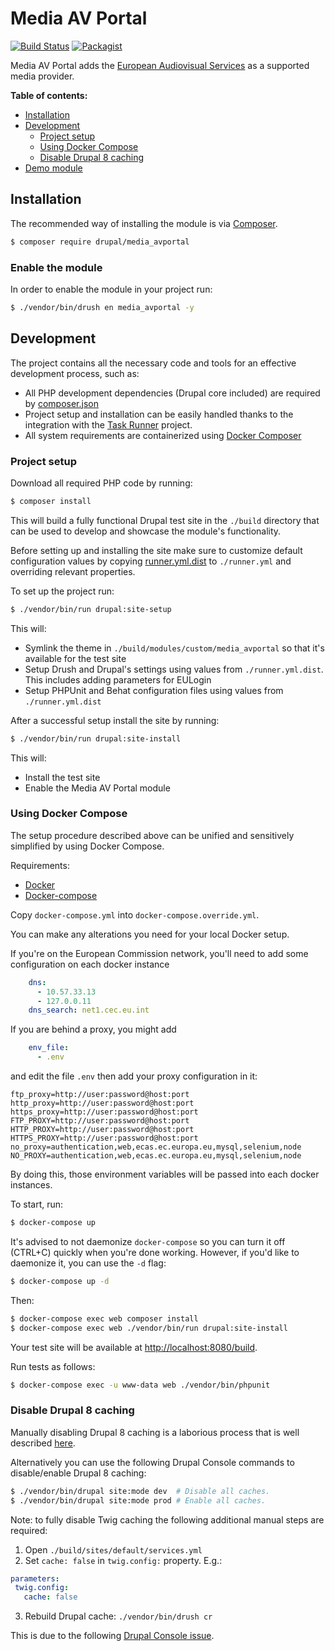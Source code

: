 # Media AV Portal

[![Build Status](https://drone.fpfis.eu/api/badges/openeuropa/media_avportal/status.svg?branch=8.x-1.x)](https://drone.fpfis.eu/openeuropa/media_avportal)
[![Packagist](https://img.shields.io/packagist/v/openeuropa/media_avportal.svg)](https://packagist.org/packages/openeuropa/media_avportal)

Media AV Portal adds the [European Audiovisual Services](http://ec.europa.eu/avservices/) as a supported media provider.

**Table of contents:**

- [Installation](#installation)
- [Development](#development)
  - [Project setup](#project-setup)
  - [Using Docker Compose](#using-docker-compose)
  - [Disable Drupal 8 caching](#disable-drupal-8-caching)
- [Demo module](#demo-module)

## Installation

The recommended way of installing the module is via [Composer][2].

```bash
$ composer require drupal/media_avportal
```

### Enable the module

In order to enable the module in your project run:

```bash
$ ./vendor/bin/drush en media_avportal -y
```

## Development

The project contains all the necessary code and tools for an effective development process,
such as:

- All PHP development dependencies (Drupal core included) are required by [composer.json](composer.json)
- Project setup and installation can be easily handled thanks to the integration with the [Task Runner][3] project.
- All system requirements are containerized using [Docker Composer][4]

### Project setup

Download all required PHP code by running:

```bash
$ composer install
```

This will build a fully functional Drupal test site in the `./build` directory that can be used to develop and showcase
the module's functionality.

Before setting up and installing the site make sure to customize default configuration values by copying [runner.yml.dist](runner.yml.dist)
to `./runner.yml` and overriding relevant properties.

To set up the project run:

```bash
$ ./vendor/bin/run drupal:site-setup
```

This will:

- Symlink the theme in  `./build/modules/custom/media_avportal` so that it's available for the test site
- Setup Drush and Drupal's settings using values from `./runner.yml.dist`. This includes adding parameters for EULogin
- Setup PHPUnit and Behat configuration files using values from `./runner.yml.dist`

After a successful setup install the site by running:

```bash
$ ./vendor/bin/run drupal:site-install
```

This will:

- Install the test site
- Enable the Media AV Portal module

### Using Docker Compose

The setup procedure described above can be unified and sensitively simplified by using Docker Compose.

Requirements:

- [Docker][8]
- [Docker-compose][9]

Copy `docker-compose.yml` into `docker-compose.override.yml`.

You can make any alterations you need for your local Docker setup.

If you're on the European Commission network, you'll need to add some configuration on each docker instance

```yml
    dns:
      - 10.57.33.13
      - 127.0.0.11
    dns_search: net1.cec.eu.int
```

If you are behind a proxy, you might add

```yml
    env_file:
      - .env
```

and edit the file `.env` then add your proxy configuration in it:

```
ftp_proxy=http://user:password@host:port
http_proxy=http://user:password@host:port
https_proxy=http://user:password@host:port
FTP_PROXY=http://user:password@host:port
HTTP_PROXY=http://user:password@host:port
HTTPS_PROXY=http://user:password@host:port
no_proxy=authentication,web,ecas.ec.europa.eu,mysql,selenium,node
NO_PROXY=authentication,web,ecas.ec.europa.eu,mysql,selenium,node
```

By doing this, those environment variables will be passed into each docker instances.

To start, run:

```bash
$ docker-compose up
```

It's advised to not daemonize `docker-compose` so you can turn it off (CTRL+C) quickly when you're done working.
However, if you'd like to daemonize it, you can use the `-d` flag:

```bash
$ docker-compose up -d
```

Then:

```bash
$ docker-compose exec web composer install
$ docker-compose exec web ./vendor/bin/run drupal:site-install
```

Your test site will be available at [http://localhost:8080/build](http://localhost:8080/build).

Run tests as follows:

```bash
$ docker-compose exec -u www-data web ./vendor/bin/phpunit
```

### Disable Drupal 8 caching

Manually disabling Drupal 8 caching is a laborious process that is well described [here][10].

Alternatively you can use the following Drupal Console commands to disable/enable Drupal 8 caching:

```bash
$ ./vendor/bin/drupal site:mode dev  # Disable all caches.
$ ./vendor/bin/drupal site:mode prod # Enable all caches.
```

Note: to fully disable Twig caching the following additional manual steps are required:

1. Open `./build/sites/default/services.yml`
2. Set `cache: false` in `twig.config:` property. E.g.:

```yml
parameters:
 twig.config:
   cache: false
```

3. Rebuild Drupal cache: `./vendor/bin/drush cr`

This is due to the following [Drupal Console issue][11].

[1]: https://github.com/openeuropa/oe_theme
[2]: https://www.drupal.org/docs/develop/using-composer/using-composer-to-manage-drupal-site-dependencies#managing-contributed
[3]: https://github.com/openeuropa/task-runner
[4]: https://docs.docker.com/compose
[5]: https://github.com/openeuropa/oe_theme#project-setup
[6]: https://nodejs.org/en
[7]: https://www.drupal.org/project/config_devel
[8]: https://www.docker.com/get-docker
[9]: https://docs.docker.com/compose
[10]: https://www.drupal.org/node/2598914
[11]: https://github.com/hechoendrupal/drupal-console/issues/3854
[12]: https://www.drupal.org/docs/8/extending-drupal-8/installing-drupal-8-modules
[13]: https://www.drush.org/
